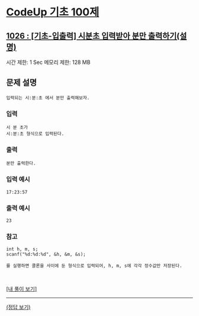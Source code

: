 # [CodeUp 기초 100제](https://codeup.kr/problem.php)

## [1026 : [기초-입출력] 시분초 입력받아 분만 출력하기(설명)](https://codeup.kr/problem.php?id=1026)

시간 제한: 1 Sec  메모리 제한: 128 MB

## 문제 설명

    입력되는 시:분:초 에서 분만 출력해보자.

### 입력

    시 분 초가
    시:분:초 형식으로 입력된다.

### 출력

    분만 출력한다.

### 입력 예시

    17:23:57

### 출력 예시

    23

### 참고

    int h, m, s;
    scanf("%d:%d:%d", &h, &m, &s);

    를 실행하면 콜론을 사이에 둔 형식으로 입력되어, h, m, s에 각각 정수값만 저장된다.

</br>

[[내 풀이 보기]](https://github.com/flexboni/code_up/blob/master/1026/myCode.cpp)

---

[(정답 보기)](https://codeup.kr/showsource.php?id=425036)